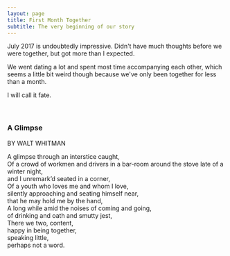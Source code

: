 ```yaml
---
layout: page
title: First Month Together
subtitle: The very beginning of our story
---
```


July 2017 is undoubtedly impressive. Didn't have much thoughts before we were together, but got more than I expected.<br/>

We went dating a lot and spent most time accompanying each other, which seems a little bit weird though because we've only been together for less than a month. <br/>

I will call it fate.<br/>
<br/>
<br/>


### A Glimpse
BY WALT WHITMAN<br/>

A glimpse through an interstice caught, <br/>
Of a crowd of workmen and drivers in a bar-room around the stove late of a winter night, <br/>
and I unremark’d seated in a corner, <br/>
Of a youth who loves me and whom I love, <br/>
silently approaching and seating himself near, <br/>
that he may hold me by the hand, <br/>
A long while amid the noises of coming and going, <br/>
of drinking and oath and smutty jest, <br/>
There we two, content, <br/>
happy in being together, <br/>
speaking little,<br/>
perhaps not a word. <br/>
